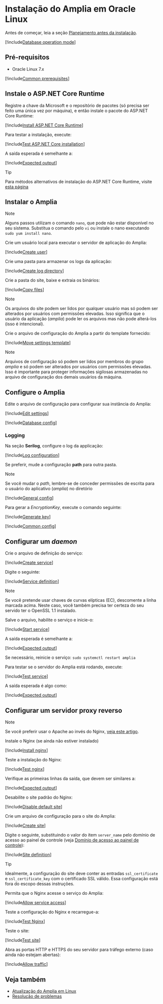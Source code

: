 ﻿# Instalação do Amplia em Oracle Linux

Antes de começar, leia a seção [Planejamento antes da instalação](../index.md#planning).

[!include[Database operation mode](../includes/database-mode.md)]

## Pré-requisitos

* Oracle Linux 7.x

[!include[Common prerequisites](../includes/common-requisites.md)]

## Instale o ASP.NET Core Runtime

Registre a chave da Microsoft e o repositório de pacotes (só precisa ser feito uma única vez por máquina),
e então instale o pacote do ASP.NET Core Runtime:

[!include[Install ASP.NET Core Runtime](../../../../../includes/amplia/oracle/install-aspnetcore.md)]

Para testar a instalação, execute:

[!include[Test ASP.NET Core installation](../../../../../includes/amplia/linux/test-aspnetcore.md)]

A saída esperada é semelhante a:

[!include[Expected output](../../../../../includes/amplia/linux/test-aspnetcore-output.md)]

> [!TIP]
> Para métodos alternativos de instalação do ASP.NET Core Runtime, visite [esta página](https://docs.microsoft.com/pt-br/dotnet/core/install/runtime?pivots=os-linux)

## Instalar o Amplia

> [!NOTE]
> Alguns passos utilizam o comando `nano`, que pode não estar disponível no seu sistema. Substitua o comando pelo
> `vi` ou instale o nano executando `sudo yum install nano`.

Crie um usuário local para executar o servidor de aplicação do Amplia:

[!include[Create user](../../../../../includes/amplia/centos/create-user.md)]

Crie uma pasta para armazenar os logs da aplicação:

[!include[Create log directory](../../../../../includes/amplia/centos/create-log-dir.md)]

Crie a pasta do site, baixe e extraia os binários:

[!include[Copy files](../../../../../includes/amplia/centos/copy-files.md)]

> [!NOTE]
> Os arquivos do site podem ser lidos por qualquer usuário mas só podem ser alterados por usuários com permissões elevadas. Isso significa que o usuário da aplicação (*amplia*)
> pode ler os arquivos mas não pode alterá-los (isso é intencional).

Crie o arquivo de configuração do Amplia a partir do template fornecido:

[!include[Move settings template](../../../../../includes/amplia/linux/move-settings-template.md)]

> [!NOTE]
> Arquivos de configuração só podem ser lidos por membros do grupo *amplia* e só podem ser alterados por usuários com permissões elevadas. Isso é importante para proteger informações
> sigilosas armazenadas no arquivo de configuração dos demais usuários da máquina.

## Configure o Amplia

Edite o arquivo de configuração para configurar sua instância do Amplia:

[!include[Edit settings](../../../../../includes/amplia/linux/edit-settings.md)]

[!include[Database config](../includes/database-config.md)]

### Logging

Na seção **Serilog**, configure o log da applicação:

[!include[Log configuration](../../../../../includes/amplia/linux/log-config.md)]

Se preferir, mude a configuração **path** para outra pasta.

> [!NOTE]
> Se você mudar o *path*, lembre-se de conceder permissões de escrita para o usuário do aplicativo (*amplia*) no diretório

<a name="encryption-key-generation" /> <!-- This anchor actually belongs a bit farther below, placing it here is a workaround -->

[!include[General config](../includes/general-config.md)]

Para gerar a *EncryptionKey*, execute o comando seguinte:

[!include[Generate key](../../../../../includes/amplia/linux/gen-key.md)]

[!include[Common config](../includes/common-config.md)]

## Configurar um *daemon*

Crie o arquivo de definição do serviço:

[!include[Create service](../../../../../includes/amplia/linux/create-service.md)]

Digite o seguinte:

[!include[Service definition](../../../../../includes/amplia/linux/service-definition.md)]

> [!NOTE]
> Se você pretende usar chaves de curvas elípticas (EC), descomente a linha marcada acima. Neste caso, você também precisa ter certeza do seu servido ter o OpenSSL 1.1 instalado.

Salve o arquivo, habilite o serviço e inicie-o:

[!include[Start service](../../../../../includes/amplia/linux/start-service.md)]

A saída esperada é semelhante a:

[!include[Expected output](../../../../../includes/amplia/centos/start-service-output.md)]

Se necessário, reinicie o serviço: `sudo systemctl restart amplia`

Para testar se o servidor do Amplia está rodando, execute:

[!include[Test service](../../../../../includes/amplia/linux/test-service.md)]

A saída esperada é algo como:

[!include[Expected output](../../../../../includes/amplia/linux/test-service-output.md)]

## Configurar um servidor proxy reverso

> [!NOTE]
> Se você preferir usar o Apache ao invés do Nginx, [veja este artigo](https://docs.microsoft.com/pt-br/aspnet/core/host-and-deploy/linux-apache?view=aspnetcore-2.2#configure-apache).

Instale o Nginx (se ainda não estiver instalado)

[!include[Install nginx](../../../../../includes/amplia/oracle/install-nginx.md)]

Teste a instalação do Nginx:

[!include[Test nginx](../../../../../includes/amplia/centos/test-nginx.md)]

Verifique as primeiras linhas da saída, que devem ser similares a:

[!include[Expected output](../../../../../includes/amplia/centos/test-nginx-output.md)]

Desabilite o site padrão do Nginx:

[!include[Disable default site](../../../../../includes/amplia/centos/disable-default-site.md)]

Crie um arquivo de configuração para o site do Amplia:

[!include[Create site](../../../../../includes/amplia/centos/create-site.md)]

Digite o seguinte, substituindo o valor do item `server_name` pelo domínio de acesso ao painel de controle (veja [Domínio de acesso ao painel de controle](../index.md#dashboard-domain)):

[!include[Site definition](../../../../../includes/amplia/linux/site-definition.md)]

> [!TIP]
> Idealmente, a configuração do site deve conter as entradas `ssl_certificate` e `ssl_certificate_key` com o certificado SSL válido. Essa configuração está fora do escopo dessas
> instruções.

Permita que o Nginx acesse o serviço do Amplia:

[!include[Allow service access](../../../../../includes/amplia/centos/allow-service-access.md)]

Teste a configuração do Nginx e recarregue-a:

[!include[Test Nginx](../../../../../includes/amplia/linux/reload-nginx.md)]

Teste o site:

[!include[Test site](../../../../../includes/amplia/linux/test-site.md)]

Abra as portas HTTP e HTTPS do seu servidor para tráfego externo (caso ainda não estejam abertas):

[!include[Allow traffic](../../../../../includes/amplia/centos/allow-http.md)]

## Veja também

* [Atualização do Amplia em Linux](update.md)
* [Resolução de problemas](troubleshoot/index.md)
